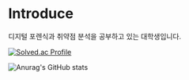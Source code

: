 # Introduce

디지털 포렌식과 취약점 분석을 공부하고 있는 대학생입니다.


[![Solved.ac Profile](http://mazassumnida.wtf/api/v2/generate_badge?boj=백준아이디)](https://solved.ac/goranii/)

![Anurag's GitHub stats](https://github-readme-stats.vercel.app/api?username=pudlegi&show_icons=true)

